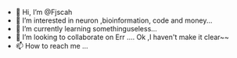 - 👋 Hi, I’m @Fjscah
- 👀 I’m interested in neuron ,bioinformation, code and money...
- 🌱 I’m currently learning somethinguseless...
- 💞️ I’m looking to collaborate on Err .... Ok ,I haven't make it clear~~
- 📫 How to reach me ...

<!---
Fjscah/Fjscah is a ✨ special ✨ repository because its `README.md` (this file) appears on your GitHub profile.
You can click the Preview link to take a look at your changes.
--->
